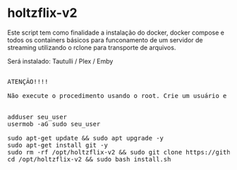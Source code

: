 # holtzflix-v2


Este script tem como finalidade a instalação do docker, docker compose e todos os containers básicos para funconamento de um servidor de streaming utilizando o rclone para transporte de arquivos.

Será instalado: Tautulli / Plex / Emby

<pre>

ATENÇÃO!!!!

Não execute o procedimento usando o root. Crie um usuário e de permissão de sudo a ele!


adduser seu_user
usermob -aG sudo seu_user

sudo apt-get update && sudo apt upgrade -y
sudo apt-get install git -y
sudo rm -rf /opt/holtzflix-v2 && sudo git clone https://github.com/luizfeliperc/holtzflix-v2.git /opt/holtzflix-v2
cd /opt/holtzflix-v2 && sudo bash install.sh
</pre>

